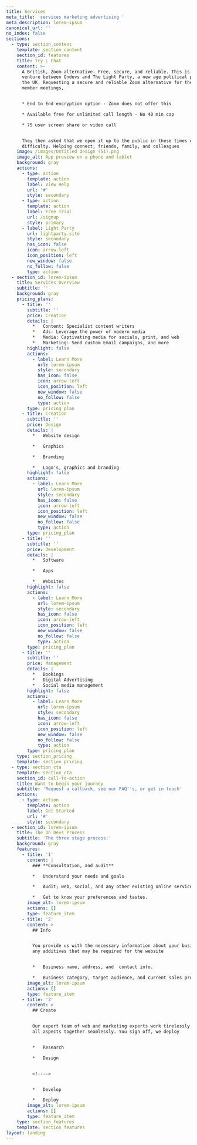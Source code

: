 ```yaml
---
title: Services
meta_title: 'services marketing advertising '
meta_description: lorem-ipsum
canonical_url: ''
no_index: false
sections:
  - type: section_content
    template: section_content
    section_id: features
    title: Try L Chat
    content: >-
      A British, Zoom alternative. Free, secure, and reliable. This is a joint
      venture between Ondevs and The Light Party, a new age political party for
      the UK. Requesting a secure and reliable Zoom alternative for their party
      member meetings, 


      * End to End encryption option - Zoom does not offer this

      * Available free for unlimited call length - No 40 min cap

      * 75 user screen share or video call


      They then asked that we open it up to the public in these times of
      difficulty. Helping connect, friends, family, and colleagues
    image: /images/Untitled design (51).png
    image_alt: App preview on a phone and tablet
    background: gray
    actions:
      - type: action
        template: action
        label: View Help
        url: '#'
        style: secondary
      - type: action
        template: action
        label: Free Trial
        url: /signup
        style: primary
      - label: Light Party
        url: lightparty.site
        style: secondary
        has_icon: false
        icon: arrow-left
        icon_position: left
        new_window: false
        no_follow: false
        type: action
  - section_id: lorem-ipsum
    title: Services Overview
    subtitle: ''
    background: gray
    pricing_plans:
      - title: ''
        subtitle: ''
        price: Creation
        details: |
          *   Content: Specialist content writers 
          *   Ads: Leverage the power of modern media
          *   Media: Captivating media for socials, print, and web
          *   Marketing: Send custom Email campaigns, and more
        highlight: false
        actions:
          - label: Learn More
            url: lorem-ipsum
            style: secondary
            has_icon: false
            icon: arrow-left
            icon_position: left
            new_window: false
            no_follow: false
            type: action
        type: pricing_plan
      - title: Creation
        subtitle: ''
        price: Design
        details: |
          *   Website design

          *   Graphics

          *   Branding

          *   Logo's, graphics and branding
        highlight: false
        actions:
          - label: Learn More
            url: lorem-ipsum
            style: secondary
            has_icon: false
            icon: arrow-left
            icon_position: left
            new_window: false
            no_follow: false
            type: action
        type: pricing_plan
      - title: ''
        subtitle: ''
        price: Development
        details: |
          *   Software

          *   Apps

          *   Websites 
        highlight: false
        actions:
          - label: Learn More
            url: lorem-ipsum
            style: secondary
            has_icon: false
            icon: arrow-left
            icon_position: left
            new_window: false
            no_follow: false
            type: action
        type: pricing_plan
      - title: ''
        subtitle: ''
        price: Management
        details: |
          *   Bookings
          *   Digital Advertising
          *   Social media management
        highlight: false
        actions:
          - label: Learn More
            url: lorem-ipsum
            style: secondary
            has_icon: false
            icon: arrow-left
            icon_position: left
            new_window: false
            no_follow: false
            type: action
        type: pricing_plan
    type: section_pricing
    template: section_pricing
  - type: section_cta
    template: section_cta
    section_id: call-to-action
    title: Want to begin your journey
    subtitle: 'Request a callback, see our FAQ''s, or get in touch'
    actions:
      - type: action
        template: action
        label: Get Started
        url: '#'
        style: secondary
  - section_id: lorem-ipsum
    title: The On Devs Process
    subtitle: 'The three stage process:'
    background: gray
    features:
      - title: '1'
        content: |
          ### **Consultation, and audit**

          *   Understand your needs and goals

          *   Audit; web, social, and any other existing online service

          *   Get to know your preferences and tastes.
        image_alt: lorem-ipsum
        actions: []
        type: feature_item
      - title: '2'
        content: >
          ## Info 


          You provide us with the necessary information about your business, and
          any additives that may be required for the website


          *   Business name, address, and  contact info.

          *   Business category, target audience, and current sales process.
        image_alt: lorem-ipsum
        actions: []
        type: feature_item
      - title: '3'
        content: >
          ## Create


          Our expert team of web and marketing experts work tirelessly to bring
          all aspects together seamlessly. You sign off, we deploy


          *   Research

          *   Design


          <!---->


          *   Develop

          *   Deploy
        image_alt: lorem-ipsum
        actions: []
        type: feature_item
    type: section_features
    template: section_features
layout: landing
---
```


